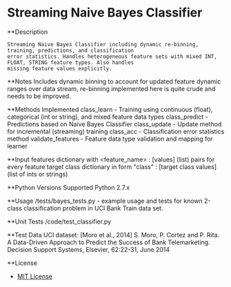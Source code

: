 # Streaming Naive Bayes Classifier

**Description

	Streaming Naive Bayes Classifier including dynamic re-binning, training, predictions, and classification
	error statistics. Handles heterogeneous feature sets with mixed INT, FLOAT, STRING feature types. Also handles
	missing feature values explicitly.

**Notes
	Includes dynamic binning to account for updated feature dynamic ranges over data stream, re-binning implemented here
	is quite crude and needs to be improved.

**Methods Implemented
    class_learn - Training using continuous (float), categorical (int or string), and mixed feature data types
	class_predict - Predictions based on Naive Bayes Classifier
	class_update - Update method for incremental (streaming) training
	class_acc - Classification error statistics method
	validate_features - Feature data type validation and mapping for learner

**Input
    features dictionary with <feature_name> : [values] (list) pairs for every feature
    target class dictionary in form "class" : [target class values] (list of ints or strings)

**Python Versions Supported
    Python 2.7.x

**Usage
    /tests/bayes_tests.py - example usage and tests for known 2-class classification problem in UCI Bank Train data set.

**Unit Tests
    /code/test_classifier.py

**Test Data
    UCI dataset: [Moro et al., 2014] S. Moro, P. Cortez and P. Rita. A Data-Driven Approach to Predict the Success of
    Bank Telemarketing. Decision Support Systems, Elsevier, 62:22-31, June 2014

**License
* [MIT License](LICENSE.md)

